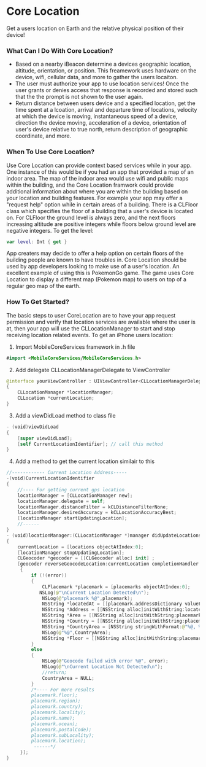 # Core Location

Get a users location on Earth and the relative physical position of their device! 

### What Can I Do With Core Location?

  - Based on a nearby iBeacon determine a devices geographic location, altitude, orientation, or position. This freamework uses hardware on the device, wifi, cellular data, and more to gather the users locaiton. 
  - The user must authorize your app to use location services! Once the user grants or denies access that response is recorded and stored such that the the prompt is not shown to the user again. 
  - Return distance between users device and a specified location, get the time spent at a lcoation, arrival and departure time of locations, velocity at which the device is moving, instantaneous speed of a device, direction the device moving, acceleration of a device, orientation of user's device relative to true north, return description of geographic coordinate, and more.

### When To Use Core Location?
Use Core Location can provide context based services while in your app. One instance of this would be if you had an app that provided a map of an indoor area. The map of the indoor area would use wifi and public maps within the building, and the Core Location framwork could provide additional information about where you are within the building based on your location and building features. For example your app may offer a "request help" option while in certain areas of a building. There is a CLFloor class which specifies the floor of a building that a user's device is located on. For CLFloor the ground level is always zero, and the next floors increasing altitude are positive integers while floors below ground level are negative integers. To get the level: 
```swift
var level: Int { get }
```
App creaters may decide to offer a help option on certain floors of the building people are known to have troubles in. Core Location should be used by app developers looking to make use of a user's location. An excellent example of using this is PokemonGo game. The game uses Core Location to display a different map (Pokemon map) to users on top of a regular geo map of the earth. 

### How To Get Started?
The basic steps to user CoreLocation are to have your app request permission and verify that location services are available where the user is at, then your app will use the CLLocationManager to start and stop receiving location related events.
To get an iPhone users location:
1. Import MobileCoreServices framework in .h file
```swift
#import <MobileCoreServices/MobileCoreServices.h>
```
2. Add delegate CLLocationManagerDelegate to ViewController
```swift
@interface yourViewController : UIViewController<CLLocationManagerDelegate>
{
    CLLocationManager *locationManager;
    CLLocation *currentLocation;
}
```
3. Add a viewDidLoad method to class file
```swift
- (void)viewDidLoad
{
    [super viewDidLoad];
    [self CurrentLocationIdentifier]; // call this method
}
```
4. Add a method to get the current location similair to this 
```swift
//------------ Current Location Address-----
-(void)CurrentLocationIdentifier
{
    //---- For getting current gps location
    locationManager = [CLLocationManager new];
    locationManager.delegate = self;
    locationManager.distanceFilter = kCLDistanceFilterNone;
    locationManager.desiredAccuracy = kCLLocationAccuracyBest;
    [locationManager startUpdatingLocation];
    //------
}
- (void)locationManager:(CLLocationManager *)manager didUpdateLocations:(NSArray *)locations
{
    currentLocation = [locations objectAtIndex:0];
    [locationManager stopUpdatingLocation];
    CLGeocoder *geocoder = [[CLGeocoder alloc] init] ;
    [geocoder reverseGeocodeLocation:currentLocation completionHandler:^(NSArray *placemarks, NSError *error)
     {
         if (!(error))
         {
             CLPlacemark *placemark = [placemarks objectAtIndex:0];
            NSLog(@"\nCurrent Location Detected\n");
             NSLog(@"placemark %@",placemark);
             NSString *locatedAt = [[placemark.addressDictionary valueForKey:@"FormattedAddressLines"] componentsJoinedByString:@", "];
             NSString *Address = [[NSString alloc]initWithString:locatedAt];
             NSString *Area = [[NSString alloc]initWithString:placemark.locality];
             NSString *Country = [[NSString alloc]initWithString:placemark.country];
             NSString *CountryArea = [NSString stringWithFormat:@"%@, %@", Area,Country];
             NSLog(@"%@",CountryArea);
             NSString *Floor = [[NSString alloc]initWithString:placemark.floor];
         }
         else
         {
             NSLog(@"Geocode failed with error %@", error);
             NSLog(@"\nCurrent Location Not Detected\n");
             //return;
             CountryArea = NULL;
         }
         /*---- For more results 
         placemark.floor);
         placemark.region);
         placemark.country);
         placemark.locality); 
         placemark.name);
         placemark.ocean);
         placemark.postalCode);
         placemark.subLocality);
         placemark.location);
          ------*/
     }];
}
```